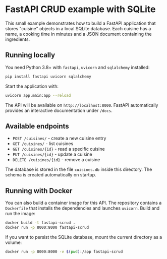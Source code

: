 # FastAPI CRUD example with SQLite

This small example demonstrates how to build a FastAPI application that stores
"cuisine" objects in a local SQLite database. Each cuisine has a name, a cooking
time in minutes and a JSON document containing the ingredients.

## Running locally

You need Python 3.8+ with `fastapi`, `uvicorn` and `sqlalchemy` installed:

```bash
pip install fastapi uvicorn sqlalchemy
```

Start the application with:

```bash
uvicorn app.main:app --reload
```

The API will be available on `http://localhost:8000`. FastAPI automatically
provides an interactive documentation under `/docs`.

## Available endpoints

- `POST /cuisines/` - create a new cuisine entry
- `GET /cuisines/` - list cuisines
- `GET /cuisines/{id}` - read a specific cuisine
- `PUT /cuisines/{id}` - update a cuisine
- `DELETE /cuisines/{id}` - remove a cuisine

The database is stored in the file `cuisines.db` inside this directory. The
schema is created automatically on startup.

## Running with Docker

You can also build a container image for this API. The repository contains a
`Dockerfile` that installs the dependencies and launches `uvicorn`. Build and
run the image:

```bash
docker build -t fastapi-scrud .
docker run -p 8000:8000 fastapi-scrud
```

If you want to persist the SQLite database, mount the current directory as a
volume:

```bash
docker run -p 8000:8000 -v $(pwd):/app fastapi-scrud
```
